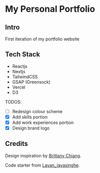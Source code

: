 # My Personal Portfolio

## Intro

First iteration of my portfolio website

## Tech Stack

- Reactjs
- Nextjs
- TailwindCSS
- GSAP (Greensock)
- Vercel
- D3

TODOS:

- [ ] Redesign colour scheme
- [x] Add skills portion
- [x] Add work experiences portion
- [x] Design brand logo

## Credits

Design inspiration by [Brittany Chiang](https://github.com/bchiang7).

Code starter from [Layan_jayasinghe](https://github.com/LayanJay/v1).
